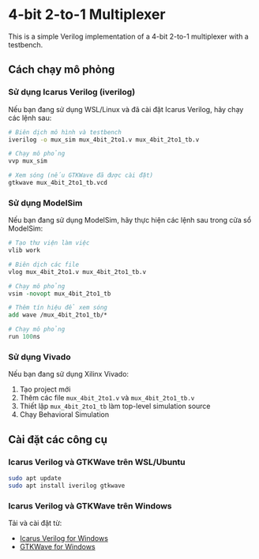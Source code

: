 # 4-bit 2-to-1 Multiplexer

This is a simple Verilog implementation of a 4-bit 2-to-1 multiplexer with a testbench.

## Cách chạy mô phỏng

### Sử dụng Icarus Verilog (iverilog)

Nếu bạn đang sử dụng WSL/Linux và đã cài đặt Icarus Verilog, hãy chạy các lệnh sau:

```bash
# Biên dịch mô hình và testbench
iverilog -o mux_sim mux_4bit_2to1.v mux_4bit_2to1_tb.v

# Chạy mô phỏng
vvp mux_sim

# Xem sóng (nếu GTKWave đã được cài đặt)
gtkwave mux_4bit_2to1_tb.vcd
```

### Sử dụng ModelSim

Nếu bạn đang sử dụng ModelSim, hãy thực hiện các lệnh sau trong cửa sổ ModelSim:

```tcl
# Tạo thư viện làm việc
vlib work

# Biên dịch các file
vlog mux_4bit_2to1.v mux_4bit_2to1_tb.v

# Chạy mô phỏng
vsim -novopt mux_4bit_2to1_tb

# Thêm tín hiệu để xem sóng
add wave /mux_4bit_2to1_tb/*

# Chạy mô phỏng 
run 100ns
```

### Sử dụng Vivado

Nếu bạn đang sử dụng Xilinx Vivado:

1. Tạo project mới
2. Thêm các file `mux_4bit_2to1.v` và `mux_4bit_2to1_tb.v`
3. Thiết lập `mux_4bit_2to1_tb` làm top-level simulation source
4. Chạy Behavioral Simulation

## Cài đặt các công cụ

### Icarus Verilog và GTKWave trên WSL/Ubuntu

```bash
sudo apt update
sudo apt install iverilog gtkwave
```

### Icarus Verilog và GTKWave trên Windows

Tải và cài đặt từ:
- [Icarus Verilog for Windows](http://bleyer.org/icarus/)
- [GTKWave for Windows](http://gtkwave.sourceforge.net/) 